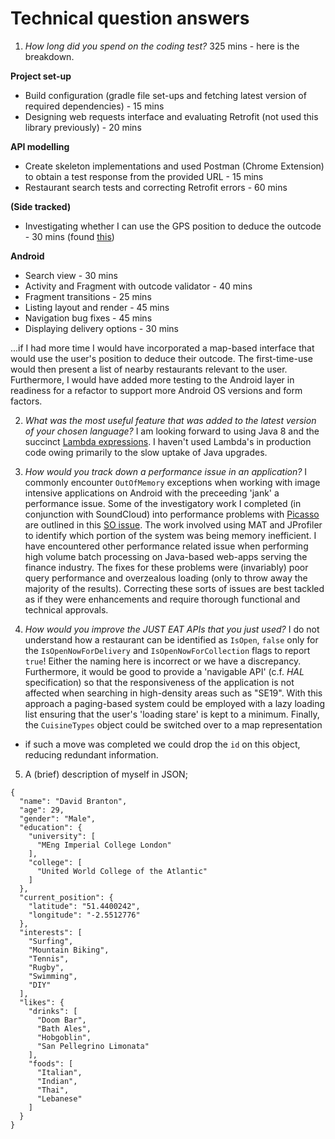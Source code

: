 Technical question answers
==========================

1) _How long did you spend on the coding test?_ 325 mins - here is the breakdown.

**Project set-up**

* Build configuration (gradle file set-ups and fetching latest version of required dependencies) - 15 mins
* Designing web requests interface and evaluating Retrofit (not used this library previously) - 20 mins

**API modelling**

* Create skeleton implementations and used Postman (Chrome Extension) to obtain a test response from
the provided URL - 15 mins
* Restaurant search tests and correcting Retrofit errors - 60 mins

**(Side tracked)**

* Investigating whether I can use the GPS position to deduce the outcode - 30 mins
(found [this](http://www.freemaptools.com/download-uk-postcode-lat-lng.htm))

**Android**

* Search view - 30 mins
* Activity and Fragment with outcode validator - 40 mins
* Fragment transitions - 25 mins
* Listing layout and render - 45 mins
* Navigation bug fixes - 45 mins
* Displaying delivery options - 30 mins

...if I had more time I would have incorporated a map-based interface that would use the user's
position to deduce their outcode. The first-time-use would then present a list of nearby restaurants
relevant to the user. Furthermore, I would have added more testing to the Android layer in readiness
for a refactor to support more Android OS versions and form factors.

2) _What was the most useful feature that was added to the latest version of your chosen language?_
I am looking forward to using Java 8 and the succinct
[Lambda expressions](http://www.oracle.com/webfolder/technetwork/tutorials/obe/java/Lambda-QuickStart/index.html).
I haven't used Lambda's in production code owing primarily to the slow uptake of Java upgrades.

3) _How would you track down a performance issue in an application?_ I commonly encounter ````OutOfMemory````
exceptions when working with image intensive applications on Android with the preceeding 'jank' a performance issue.
Some of the investigatory work I completed (in conjunction with SoundCloud) into performance problems
with [Picasso](http://square.github.io/picasso/) are outlined in this
[SO issue](http://stackoverflow.com/questions/19687026/android-memory-management-screen-density-requested-image-sizes-and-available-h).
The work involved using MAT and JProfiler to identify which portion of the system was being memory
inefficient. I have encountered other performance related issue when performing high volume batch
processing on Java-based web-apps serving the finance industry. The fixes for these problems were (invariably) poor query performance
and overzealous loading (only to throw away the majority of the results). Correcting these sorts of
issues are best tackled as if they were enhancements and require thorough functional and technical
approvals.

4) _How would you improve the JUST EAT APIs that you just used?_
I do not understand how a restaurant can be identified as ````IsOpen````, ````false```` only for the
````IsOpenNowForDelivery```` and ````IsOpenNowForCollection```` flags to report ````true````!
Either the naming here is incorrect or we have a discrepancy. Furthermore, it would be good to provide
a 'navigable API' (c.f. _HAL_ specification) so that the responsiveness of the application is not
affected when searching in high-density areas such as "SE19". With this approach a paging-based
system could be employed with a lazy loading list ensuring that the user's 'loading stare' is kept
to a minimum. Finally, the ````CuisineTypes```` object could be switched over to a map representation
 - if such a move was completed we could drop the ````id```` on this object, reducing redundant information.

 5) A (brief) description of myself in JSON;

 ```
 {
   "name": "David Branton",
   "age": 29,
   "gender": "Male",
   "education": {
     "university": [
       "MEng Imperial College London"
     ],
     "college": [
       "United World College of the Atlantic"
     ]
   },
   "current_position": {
     "latitude": "51.4400242",
     "longitude": "-2.5512776"
   },
   "interests": [
     "Surfing",
     "Mountain Biking",
     "Tennis",
     "Rugby",
     "Swimming",
     "DIY"
   ],
   "likes": {
     "drinks": [
       "Doom Bar",
       "Bath Ales",
       "Hobgoblin",
       "San Pellegrino Limonata"
     ],
     "foods": [
       "Italian",
       "Indian",
       "Thai",
       "Lebanese"
     ]
   }
 }
 ```